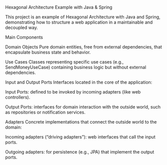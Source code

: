 Hexagonal Architecture Example with Java & Spring

This project is an example of Hexagonal Architecture with Java and Spring, demonstrating how to structure a web application in a maintainable and decoupled way.

Main Components

Domain Objects
Pure domain entities, free from external dependencies, that encapsulate business state and behavior.

Use Cases
Classes representing specific use cases (e.g., SendMoneyUseCase) containing business logic but without external dependencies.

Input and Output Ports
Interfaces located in the core of the application:

Input Ports: defined to be invoked by incoming adapters (like web controllers).

Output Ports: interfaces for domain interaction with the outside world, such as repositories or notification services.

Adapters
Concrete implementations that connect the outside world to the domain:

Incoming adapters (“driving adapters”): web interfaces that call the input ports.

Outgoing adapters: for persistence (e.g., JPA) that implement the output ports.
